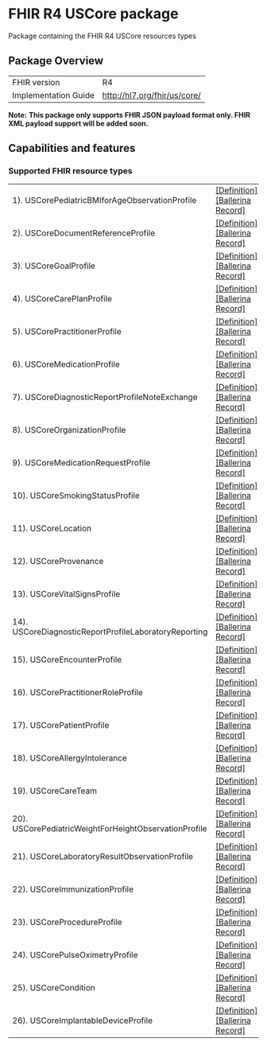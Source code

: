 
# FHIR R4 USCore package

Package containing the FHIR R4 USCore resources types

## Package Overview

|                      |                      |
|----------------------|----------------------|
| FHIR version         | R4                   |
| Implementation Guide | http://hl7.org/fhir/us/core/               |


**Note:**
**This package only supports FHIR JSON payload format only. FHIR XML payload support will be added soon.**

## Capabilities and features

### Supported FHIR resource types

|                  |                                             |
|------------------|---------------------------------------------|
| 1). USCorePediatricBMIforAgeObservationProfile | [[Definition]][s1] [[Ballerina Record]][m1] |
| 2). USCoreDocumentReferenceProfile | [[Definition]][s2] [[Ballerina Record]][m2] |
| 3). USCoreGoalProfile | [[Definition]][s3] [[Ballerina Record]][m3] |
| 4). USCoreCarePlanProfile | [[Definition]][s4] [[Ballerina Record]][m4] |
| 5). USCorePractitionerProfile | [[Definition]][s5] [[Ballerina Record]][m5] |
| 6). USCoreMedicationProfile | [[Definition]][s6] [[Ballerina Record]][m6] |
| 7). USCoreDiagnosticReportProfileNoteExchange | [[Definition]][s7] [[Ballerina Record]][m7] |
| 8). USCoreOrganizationProfile | [[Definition]][s8] [[Ballerina Record]][m8] |
| 9). USCoreMedicationRequestProfile | [[Definition]][s9] [[Ballerina Record]][m9] |
| 10). USCoreSmokingStatusProfile | [[Definition]][s10] [[Ballerina Record]][m10] |
| 11). USCoreLocation | [[Definition]][s11] [[Ballerina Record]][m11] |
| 12). USCoreProvenance | [[Definition]][s12] [[Ballerina Record]][m12] |
| 13). USCoreVitalSignsProfile | [[Definition]][s13] [[Ballerina Record]][m13] |
| 14). USCoreDiagnosticReportProfileLaboratoryReporting | [[Definition]][s14] [[Ballerina Record]][m14] |
| 15). USCoreEncounterProfile | [[Definition]][s15] [[Ballerina Record]][m15] |
| 16). USCorePractitionerRoleProfile | [[Definition]][s16] [[Ballerina Record]][m16] |
| 17). USCorePatientProfile | [[Definition]][s17] [[Ballerina Record]][m17] |
| 18). USCoreAllergyIntolerance | [[Definition]][s18] [[Ballerina Record]][m18] |
| 19). USCoreCareTeam | [[Definition]][s19] [[Ballerina Record]][m19] |
| 20). USCorePediatricWeightForHeightObservationProfile | [[Definition]][s20] [[Ballerina Record]][m20] |
| 21). USCoreLaboratoryResultObservationProfile | [[Definition]][s21] [[Ballerina Record]][m21] |
| 22). USCoreImmunizationProfile | [[Definition]][s22] [[Ballerina Record]][m22] |
| 23). USCoreProcedureProfile | [[Definition]][s23] [[Ballerina Record]][m23] |
| 24). USCorePulseOximetryProfile | [[Definition]][s24] [[Ballerina Record]][m24] |
| 25). USCoreCondition | [[Definition]][s25] [[Ballerina Record]][m25] |
| 26). USCoreImplantableDeviceProfile | [[Definition]][s26] [[Ballerina Record]][m26] |

[m1]: https://lib.ballerina.io/ballerinax/health.fhir.r4.uscore501/1.1.0#USCorePediatricBMIforAgeObservationProfile
[m2]: https://lib.ballerina.io/ballerinax/health.fhir.r4.uscore501/1.1.0#USCoreDocumentReferenceProfile
[m3]: https://lib.ballerina.io/ballerinax/health.fhir.r4.uscore501/1.1.0#USCoreGoalProfile
[m4]: https://lib.ballerina.io/ballerinax/health.fhir.r4.uscore501/1.1.0#USCoreCarePlanProfile
[m5]: https://lib.ballerina.io/ballerinax/health.fhir.r4.uscore501/1.1.0#USCorePractitionerProfile
[m6]: https://lib.ballerina.io/ballerinax/health.fhir.r4.uscore501/1.1.0#USCoreMedicationProfile
[m7]: https://lib.ballerina.io/ballerinax/health.fhir.r4.uscore501/1.1.0#USCoreDiagnosticReportProfileNoteExchange
[m8]: https://lib.ballerina.io/ballerinax/health.fhir.r4.uscore501/1.1.0#USCoreOrganizationProfile
[m9]: https://lib.ballerina.io/ballerinax/health.fhir.r4.uscore501/1.1.0#USCoreMedicationRequestProfile
[m10]: https://lib.ballerina.io/ballerinax/health.fhir.r4.uscore501/1.1.0#USCoreSmokingStatusProfile
[m11]: https://lib.ballerina.io/ballerinax/health.fhir.r4.uscore501/1.1.0#USCoreLocation
[m12]: https://lib.ballerina.io/ballerinax/health.fhir.r4.uscore501/1.1.0#USCoreProvenance
[m13]: https://lib.ballerina.io/ballerinax/health.fhir.r4.uscore501/1.1.0#USCoreVitalSignsProfile
[m14]: https://lib.ballerina.io/ballerinax/health.fhir.r4.uscore501/1.1.0#USCoreDiagnosticReportProfileLaboratoryReporting
[m15]: https://lib.ballerina.io/ballerinax/health.fhir.r4.uscore501/1.1.0#USCoreEncounterProfile
[m16]: https://lib.ballerina.io/ballerinax/health.fhir.r4.uscore501/1.1.0#USCorePractitionerRoleProfile
[m17]: https://lib.ballerina.io/ballerinax/health.fhir.r4.uscore501/1.1.0#USCorePatientProfile
[m18]: https://lib.ballerina.io/ballerinax/health.fhir.r4.uscore501/1.1.0#USCoreAllergyIntolerance
[m19]: https://lib.ballerina.io/ballerinax/health.fhir.r4.uscore501/1.1.0#USCoreCareTeam
[m20]: https://lib.ballerina.io/ballerinax/health.fhir.r4.uscore501/1.1.0#USCorePediatricWeightForHeightObservationProfile
[m21]: https://lib.ballerina.io/ballerinax/health.fhir.r4.uscore501/1.1.0#USCoreLaboratoryResultObservationProfile
[m22]: https://lib.ballerina.io/ballerinax/health.fhir.r4.uscore501/1.1.0#USCoreImmunizationProfile
[m23]: https://lib.ballerina.io/ballerinax/health.fhir.r4.uscore501/1.1.0#USCoreProcedureProfile
[m24]: https://lib.ballerina.io/ballerinax/health.fhir.r4.uscore501/1.1.0#USCorePulseOximetryProfile
[m25]: https://lib.ballerina.io/ballerinax/health.fhir.r4.uscore501/1.1.0#USCoreCondition
[m26]: https://lib.ballerina.io/ballerinax/health.fhir.r4.uscore501/1.1.0#USCoreImplantableDeviceProfile

[s1]: http://hl7.org/fhir/us/core/StructureDefinition/pediatric-bmi-for-age
[s2]: http://hl7.org/fhir/us/core/StructureDefinition/us-core-documentreference
[s3]: http://hl7.org/fhir/us/core/StructureDefinition/us-core-goal
[s4]: http://hl7.org/fhir/us/core/StructureDefinition/us-core-careplan
[s5]: http://hl7.org/fhir/us/core/StructureDefinition/us-core-practitioner
[s6]: http://hl7.org/fhir/us/core/StructureDefinition/us-core-medication
[s7]: http://hl7.org/fhir/us/core/StructureDefinition/us-core-diagnosticreport-note
[s8]: http://hl7.org/fhir/us/core/StructureDefinition/us-core-organization
[s9]: http://hl7.org/fhir/us/core/StructureDefinition/us-core-medicationrequest
[s10]: http://hl7.org/fhir/us/core/StructureDefinition/us-core-smokingstatus
[s11]: http://hl7.org/fhir/us/core/StructureDefinition/us-core-location
[s12]: http://hl7.org/fhir/us/core/StructureDefinition/us-core-provenance
[s13]: http://hl7.org/fhir/us/core/StructureDefinition/us-core-vital-signs
[s14]: http://hl7.org/fhir/us/core/StructureDefinition/us-core-diagnosticreport-lab
[s15]: http://hl7.org/fhir/us/core/StructureDefinition/us-core-encounter
[s16]: http://hl7.org/fhir/us/core/StructureDefinition/us-core-practitionerrole
[s17]: http://hl7.org/fhir/us/core/StructureDefinition/us-core-patient
[s18]: http://hl7.org/fhir/us/core/StructureDefinition/us-core-allergyintolerance
[s19]: http://hl7.org/fhir/us/core/StructureDefinition/us-core-careteam
[s20]: http://hl7.org/fhir/us/core/StructureDefinition/pediatric-weight-for-height
[s21]: http://hl7.org/fhir/us/core/StructureDefinition/us-core-observation-lab
[s22]: http://hl7.org/fhir/us/core/StructureDefinition/us-core-immunization
[s23]: http://hl7.org/fhir/us/core/StructureDefinition/us-core-procedure
[s24]: http://hl7.org/fhir/us/core/StructureDefinition/us-core-pulse-oximetry
[s25]: http://hl7.org/fhir/us/core/StructureDefinition/us-core-condition
[s26]: http://hl7.org/fhir/us/core/StructureDefinition/us-core-implantable-device
